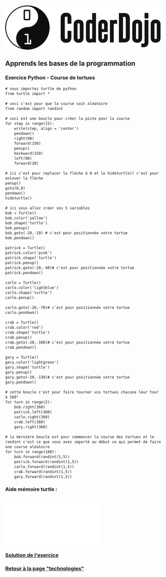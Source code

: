 ![Logo CoderDojo](./images/coderdojo-logo.png)

## Apprends les bases de la programmation

###  Exercice Python - Course de tortues


<pre><code># vous importez turtle de python
from turtle import *

# ceci c'est pour que la course soit aléatoire
from random import randint

# ceci est une boucle pour créer la piste pour la course
for step in range(15):
    write(step, align = 'center')
    pendown()
    right(90)
    forward(150)
    penup()
    backward(150)
    left(90)
    forward(20)

# ici c'est pour replacer la flèche à 0 et le hideturtle() c'est pour enlever la flèche
penup()
goto(0,0)
pendown()
hideturtle()

# ici vous allez créer vos 5 variables
bob = Turtle()
bob.color('yellow')
bob.shape('turtle')
bob.penup()
bob.goto(-20,-10) # c'est pour positionnée votre tortue
bob.pendown()

patrick = Turtle()
patrick.color('pink')
patrick.shape('turtle')
patrick.penup()
patrick.goto(-20,-40)# c'est pour positionnée votre tortue
patrick.pendown()

carlo = Turtle()
carlo.color('lightblue')
carlo.shape('turtle')
carlo.penup()

carlo.goto(-20,-70)# c'est pour positionnée votre tortue
carlo.pendown()

crab = Turtle()
crab.color('red')
crab.shape('turtle')
crab.penup()
crab.goto(-20,-100)# c'est pour positionnée votre tortue
crab.pendown()

gary = Turtle()
gary.color('lightgreen')
gary.shape('turtle')
gary.penup()
gary.goto(-20,-130)# c'est pour positionnée votre tortue
gary.pendown()

# cette boucle c'est pour faire tourner vos tortues chacune leur tour à 360°
for turn in range(2):
    bob.right(360)
    patrick.left(360)
    carlo.right(360)
    crab.left(360)
    gary.right(360)

# la dernière boucle est pour commencer la course des tortues et le randint c'est ce que vous avez importé au début ce qui permet de faire une course aléatoire
for turn in range(100):
    bob.forward(randint(1,5))
    patrick.forward(randint(1,5))
    carlo.forward(randint(1,5))
    crab.forward(randint(1,5))
    gary.forward(randint(1,5))
</code></pre>

### Aide mémoire turtle :

![PDF aide mémoire Turtle](./images/python/turtle.pdf)

### [Solution de l'exercice](https://github.com/PaulineRoppe/CoderDojo-Workshop/blob/master/soluce-python.md)
### [Retour à la page "technologies"](https://github.com/PaulineRoppe/CoderDojo-Workshop/blob/master/technologies.md)
